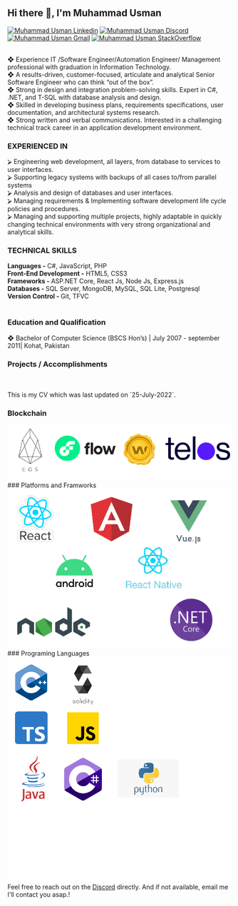 <h2> Hi there 👋, I'm Muhammad Usman </h2>

[![Muhammad Usman Linkedin](https://img.shields.io/badge/LinkedIn-0077B5?style=for-the-badge&logo=linkedin&logoColor=white)](https://www.linkedin.com/in/muhammad-usman-19b84948/) [![Muhammad Usman Discord](https://img.shields.io/badge/Discord-7289DA?style=for-the-badge&logo=discord&logoColor=white)](https://discordapp.com/users/Usman0096#5430) [![Muhammad Usman Gmail](https://img.shields.io/badge/Gmail-D14836?style=for-the-badge&logo=gmail&logoColor=white)](https://mail.google.com/mail/u/usman007kust@gmail.com) [![Muhammad Usman StackOverflow](https://img.shields.io/badge/StackOverflow-F48024?style=for-the-badge&logo=stackoverflow&logoColor=white)](https://stackoverflow.com/users/6589865/muhammad-usman)

<br/> ❖ Experience IT /Software Engineer/Automation Engineer/ Management professional with graduation in Information Technology. <br/> ❖ A results-driven, customer-focused, articulate and analytical Senior Software Engineer who can think “out of the box”.<br/> ❖ Strong in design and integration problem-solving skills. Expert in C#, .NET, and T-SQL with database analysis and design.<br/> ❖ Skilled in developing business plans, requirements specifications, user documentation, and architectural systems research.<br/> ❖ Strong written and verbal communications. Interested in a challenging technical track career in an application development environment.<br/>

<h3> EXPERIENCED IN </h3>
⮚ Engineering web development, all layers, from database to services to user interfaces.<br/> ⮚ Supporting legacy systems with backups of all cases to/from parallel systems<br/> ⮚ Analysis and design of databases and user interfaces.<br/> ⮚ Managing requirements & Implementing software development life cycle policies and procedures.<br/> ⮚ Managing and supporting multiple projects, highly adaptable in quickly changing technical environments with very strong organizational and analytical skills.<br/>


<h3> TECHNICAL SKILLS </h3>
<b>Languages -</b> C#, JavaScript, PHP<br/>
<b>Front-End Development -</b> HTML5, CSS3<br/>
<b>Frameworks - </b>ASP.NET Core, React Js, Node Js, Express.js<br/>
<b>Databases - </b>SQL Server, MongoDB, MySQL, SQL Lite, Postgresql <br/>
<b>Version Control - </b> Git, TFVC <br/>

<br/>
<h3> Education and Qualification </h3>
❖ Bachelor of Computer Science (BSCS Hon’s) | July 2007 - september 2011| Kohat, Pakistan <br/>

<h3>Projects / Accomplishments</h3>

<br/>
<br/> This is my CV which was last updated on `25-July-2022`.


### Blockchain
<img src="./images/blockchains.png" alt="Blockchain" /> ### Platforms and Framworks
<img src="./images/framwworks.png" alt="Frameworks" /> ### Programing Languages
<img src="./images/languages.png" alt="Languages" /> Feel free to reach out on the [Discord](https://discordapp.com/users/Usman0096#5430) directly. And if not available, email me I'll contact you asap.!
